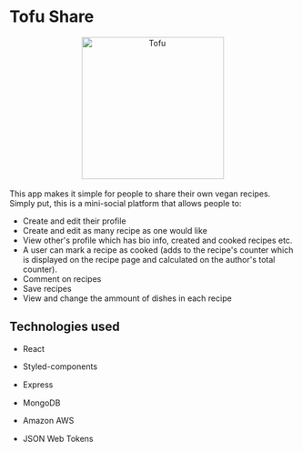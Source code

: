 # Tofu Share

<center> <img src="https://tofushare.com/static/media/tofufigure.aaeaad13.png" width="250" alt="Tofu"/>
</center>

<br />
This app makes it simple for people to share their own vegan recipes.
<br />
Simply put, this is a mini-social platform that allows people to: <br />

- Create and edit their profile
- Create and edit as many recipe as one would like
- View other's profile which has bio info, created and cooked recipes etc.
- A user can mark a recipe as cooked (adds to the recipe's counter which is displayed on the recipe page and calculated on the author's total counter).
- Comment on recipes
- Save recipes
- View and change the ammount of dishes in each recipe

## Technologies used

- React <img src="https://cdn.auth0.com/blog/react-js/react.png" width="15" height="15" style="vertical-align: middle" /> <br />

- Styled-components <img src="https://www.styled-components.com/atom.png" width="15" height="15" style="vertical-align: middle" /> <br />

- Express <img src="https://expressjs.com/images/express-facebook-share.png" width="15" height="15" style="vertical-align: middle" /> <br />

- MongoDB <img src="https://miro.medium.com/max/640/1*-ivYkzeuYJedPKdEdfnNlg.png" width="15" height="15" style="vertical-align: middle" /> <br />

- Amazon AWS <img src="https://upload.wikimedia.org/wikipedia/commons/thumb/9/93/Amazon_Web_Services_Logo.svg/1200px-Amazon_Web_Services_Logo.svg.png" width="15" height="15" style="vertical-align: middle" /> <br />

- JSON Web Tokens <img src="https://i2.wp.com/blog.logrocket.com/wp-content/uploads/2019/07/Screen-Shot-2018-10-11-at-1.40.06-PM.png?fit=1016%2C1034&ssl=1" width="15" height="15" style="vertical-align: middle" /> <br />
